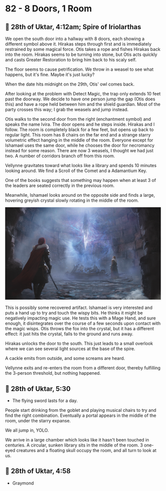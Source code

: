 # 82 - 8 Doors, 1 Room

## 📅 28th of Uktar, 4:12am; Spire of Iriolarthas

We open the south door into a hallway with 8 doors, each showing a different symbol above it. Hirakas steps through first and is immediately restrained by some magical force. Otis takes a rope and fishes Hirakas back into the room. Hirakas seems to be turning into stone, but Otis acts quickly and casts Greater Restoration to bring him back to his scaly self.

The floor seems to cause petrification. We throw in a weasel to see what happens, but it's fine. Maybe it's just lucky?

When the date hits midnight on the 29th, Otis' owl comes back.

After looking at the problem with Detect Magic, the trap only extends 10 feet past the doorway. We decide to have one person jump the gap (Otis does this) and have a rope held between him and the shield guardian. Most of the party crosses this way; I grab the weasels and jump instead.

Otis walks to the second door from the right (enchantment symbol) and speaks the name Ivira. The door opens and he steps inside. Hirakas and I follow. The room is completely black for a few feet, but opens up back to regular light. This room has 8 chairs on the far end and a strange starry volumetric effect hanging in the middle of the room. Everyone except for Ishamael uses the same door, while he chooses the door for necromancy instead for some reason. There are now 3 weasels, I thought we had just two. A number of corridors branch off from this room.

Vellynne gravitates toward what looks like a library and spends 10 minutes looking around. We find a Scroll of the Comet and a Adamantium Key.

One of the books suggests that something may happen when at least 3 of the leaders are seated correctly in the previous room.

Meanwhile, Ishamael looks around on the opposite side and finds a large, hovering greyish crystal slowly rotating in the middle of the room.

![magical room](./82.png)

This is possibly some recovered artifact. Ishamael is very interested and puts a hand up to try and touch the wispy bits. He thinks it might be negatively impacting magic use. He tests this with a Mage Hand, and sure enough, it disintegrates over the course of a few seconds upon contact with the magic wisps. Otis throws the fox into the crystal, but it has a different effect: it just hits the crystal, falls to the ground and runs away.

Hirakas unlocks the door to the south. This just leads to a small overlook where we can see several light sources at the base of the spire.

A cackle emits from outside, and some screams are heard.

Vellynne exits and re-enters the room from a different door, thereby fulfilling the 3-person threshold, but nothing happened.

## 📅 28th of Uktar, 5:30

- The flying sword lasts for a day.

People start drinking from the goblet and playing musical chairs to try and find the right combination. Eventually a portal appears in the middle of the room, under the starry expanse.

We all jump in, YOLO.

We arrive in a large chamber which looks like it hasn't been touched in centuries. A circular, sunken library sits in the middle of the room. 3 one-eyed creatures and a floating skull occupy the room, and all turn to look at us.

## 📅 28th of Uktar, 4:58

- Graymond
